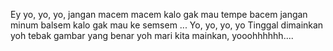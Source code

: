 Ey yo, yo, yo, jangan macem macem
kalo gak mau tempe bacem
jangan minum balsem
kalo gak mau ke semsem
...
Yo, yo, yo, yo
Tinggal dimainkan yoh
tebak gambar yang benar yoh
mari kita mainkan, yooohhhhhh....
